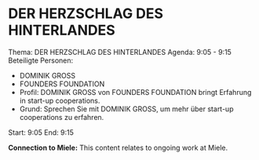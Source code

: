 # DER HERZSCHLAG DES HINTERLANDES
Thema: DER HERZSCHLAG DES HINTERLANDES
Agenda: 9:05 - 9:15
Beteiligte Personen:
- DOMINIK GROSS
- FOUNDERS FOUNDATION
- Profil: DOMINIK GROSS von FOUNDERS FOUNDATION bringt Erfahrung in start-up cooperations.
- Grund: Sprechen Sie mit DOMINIK GROSS, um mehr über start-up cooperations zu erfahren.

Start: 9:05
End: 9:15

**Connection to Miele:** This content relates to ongoing work at Miele.
